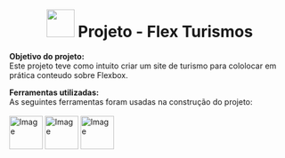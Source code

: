 <h1 align="center"><b><img src="https://imgur.com/a/zj52YN7" height="50" width="50"> Projeto - Flex Turismos</b><br></h1>



<b>Objetivo do projeto:</b><br>
Este projeto teve como intuito criar um site de turismo para cololocar em prática conteudo sobre Flexbox.</br>

<b>Ferramentas utilizadas:</b><br>
As seguintes ferramentas foram usadas na construção do projeto:<br><br>
<img src="https://i.imgur.com/8PGMnd6.png" alt="Image" height="60" width="60"> <img src="https://i.imgur.com/8J9yQH4.png" alt="Image" height="60" width="60"> <img src="https://i.imgur.com/vYaJNm7.png" alt="Image" height="60" width="60"><br>
